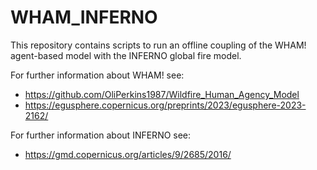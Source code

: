# WHAM_INFERNO
This repository contains scripts to run an offline coupling of the WHAM! agent-based model with the INFERNO global fire model. 

For further information about WHAM! see: 

- https://github.com/OliPerkins1987/Wildfire_Human_Agency_Model
- https://egusphere.copernicus.org/preprints/2023/egusphere-2023-2162/

For further information about INFERNO see:

- https://gmd.copernicus.org/articles/9/2685/2016/
